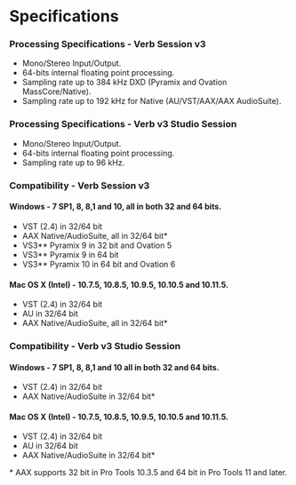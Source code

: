 # Specifications

### Processing Specifications - Verb Session v3
- Mono/Stereo Input/Output.
- 64-bits internal floating point processing.
- Sampling rate up to 384 kHz DXD (Pyramix and Ovation MassCore/Native).
- Sampling rate up to 192 kHz for Native (AU/VST/AAX/AAX AudioSuite).


### Processing Specifications - Verb v3 Studio Session
- Mono/Stereo Input/Output.
- 64-bits internal floating point processing.
- Sampling rate up to 96 kHz.

### Compatibility - Verb Session v3

#### Windows - 7 SP1, 8, 8,1 and 10, all in both 32 and 64 bits.

- VST (2.4) in 32/64 bit
- AAX Native/AudioSuite, all in 32/64 bit*
- VS3** Pyramix 9 in 32 bit and Ovation 5
- VS3** Pyramix 9 in 64 bit
- VS3** Pyramix 10 in 64 bit and Ovation 6


#### Mac OS X (Intel) - 10.7.5, 10.8.5, 10.9.5, 10.10.5 and 10.11.5.

- VST (2.4) in 32/64 bit
- AU in 32/64 bit
- AAX Native/AudioSuite, all in 32/64 bit*

### Compatibility - Verb v3 Studio Session

#### Windows - 7 SP1, 8, 8,1 and 10 all in both 32 and 64 bits.

- VST (2.4) in 32/64 bit
- AAX Native/AudioSuite in 32/64 bit*

#### Mac OS X (Intel) - 10.7.5, 10.8.5, 10.9.5, 10.10.5 and 10.11.5.

- VST (2.4) in 32/64 bit
- AU in 32/64 bit
- AAX Native/AudioSuite in 32/64 bit*


\* AAX supports 32 bit in Pro Tools 10.3.5 and 64 bit in Pro Tools 11 and later.
